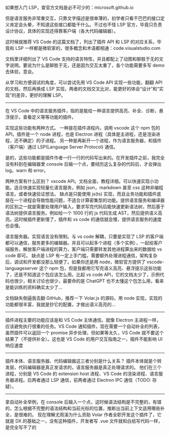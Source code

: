 如果想入门 LSP，查官方文档是必不可少的：microsoft.github.io

但是语言服务非常重交互，只靠文字描述是很单薄的，初学者只看干巴巴的接口定义肯定会头晕，不知道这些接口都能干什么。不过也不怪 LSP 官方，毕竟只负责设计协议，具体的实现还得靠客户端（各大代码编辑器）。

这时候就推荐 VS Code 的这篇文档了，列出了插件 API 和 LSP 的对应关系，毕竟和 LSP 一样都是微软家的，很多概念和术语都相通：code.visualstudio.com

文档里详细列出了 VS Code 支持的语言特性，并且都配上了动图和聊胜于无的文字说明。要说为什么是聊胜于无，还是因为交互太重了，各个功能需要多写 demo 去体验，意会。

从学习和方便调试的角度，可以尝试先用 VS Code API 实现一些功能，翻翻 API 的文档，然后再换成 LSP 实现，两者的文档交叉比对，能更好的体会“设计”和“实现”的差异，更好的理解 LSP。

---

在 VS Code 中的语言服务插件，指的是能给一种语言提供高亮、补全、诊断，悬浮提示，查看定义等等功能的插件。

实现这些功能有两种方式。
一种是在插件进程内，调用 vscode 这个 npm 包的 API。插件是一个 node 进程，也是 Electron 进程（具体是主进程，还是渲染进程，还不确定）的子进程。
另一种是再新开一个进程，作为语言服务器，和插件（客户端）通过 LSP(Language Server Protocol) 通信。

是的，这些功能都是插件作者一行一行的代码写出来的。在开发插件之前，我完全没有料到在编辑器里 console 后输一个点，要经历这么复杂的代码后，才会弹出 log，warn 和 error。

两种方案有什么区别？
vscode API。文档全面，教程详细。可以快速实现小功能。适合快速实现轻量化语言服务，例如 json，markdown 甚至 css 这种非编程语言。或者快速验证想法。
缺点是只能使用 js(ts) 实现，而且业务功能和插件底层在一个进程会导致性能问题，不适合计算密集型的功能。提供语言服务和编译器的区别之一就是需要处理用户输入，要求写完代码后能快速更新语法树，然后基于语法树提供语言服务。例如给一个 1000 行的 js 代码生成 AST，然后提供语义高亮。这时候插件更新慢了，插件和 vs code 的通信就会慢，提供语言服务的速度也会慢。

语言服务器。实现语言没有限制。与 vs code 解耦，只要是实现了 LSP 的客户端都可以通信，服务更多的编辑器。并且可以起多个进程（多个实例），一起给客户端服务，解放客户端进程的算力，客户端只需要转发其他进程算出来的数据给 vs code 即可。
缺点是 LSP 有一定上手门槛，需要额外处理进程通信，架构复杂后，调试和开发都没那么轻便了。如果你还是用 node，微软官方提供了 vscode-languageserver 这个 npm 包，但是我都用它写完语义高亮、悬浮提示这些功能了，还是不知道这个包应该怎么用。比起 vs code API，它的文档太少了，示例代码也很少，相关讨论也很少，最要命的是 ChatGPT 也不太懂这个包怎么用，看来是能训练的资料确实太少了…

文档缺失倒逼我去翻 GitHub，推荐一下 Volar.js 的源码，用 node 实现，实现的功能都很丰富，我就是抄它的配置，才做出语义高亮的…

---

插件进程主要的功能应该是和 VS Code 主体通信。就像 Electron 主进程一样，应该避免执行很重的任务。VS Code 通知插件，现在需要一个自动补全的列表，虽然插件可以返回一个 promise 异步处理，但如果等太久，VS Code 就不要这个结果了（不提供补全）。这也是 VS Code 的用户交互指南之一，插件不能影响 UI 响应速度

---

插件本体、语言服务器、代码编辑器这三者分别是什么关系？
插件本体就是个转发层，代码编辑器是真正发请求的，语言服务器是真正处理请求的。
他们在三个进程，分别是 VS Code 的 extension host 进程、VS Code 的渲染进程、语言服务器进程。后两者通过 LSP 通信，前两者通过 Electron IPC 通信（TODO: 存疑）。

---

拿自动补全举例，在 console 后输入一个点，这时候语法结构是不完整的，有错的，怎么根据不完整的语法结构和当前光标的位置，推断出当前上下文适用哪些补全，是很难的。
现在理解尤雨溪为什么资助 Volar 作者全职开发这个插件了，它就是 DX 的基础之一，没有这种插件，开发者写 .vue 文件就和白纸写代码一样，是完全写不了的
